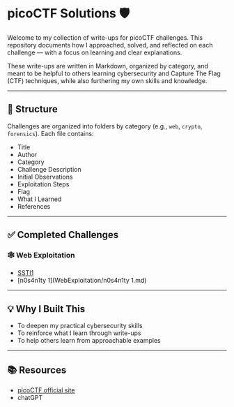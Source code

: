 # picoCTF Solutions 🛡️

Welcome to my collection of write-ups for picoCTF challenges. This repository documents how I approached, solved, and reflected on each challenge — with a focus on learning and clear explanations.

These write-ups are written in Markdown, organized by category, and meant to be helpful to others learning cybersecurity and Capture The Flag (CTF) techniques, while also furthering my own skills and knowledge.

---

## 📁 Structure

Challenges are organized into folders by category (e.g., `web`, `crypto`, `forensics`). Each file contains:

- Title
- Author
- Category
- Challenge Description 
- Initial Observations
- Exploitation Steps
- Flag  
- What I Learned  
- References

---

## ✅ Completed Challenges

### 🕸️ Web Exploitation
- [SSTI1](WebExploitation/SSTI1.md)
- [n0s4n1ty 1](WebExploitation/n0s4n1ty 1.md)
<!-- Add more links as you go -->

---

## 💡 Why I Built This
- To deepen my practical cybersecurity skills
- To reinforce what I learn through write-ups
- To help others learn from approachable examples

---

## 📚 Resources
- [picoCTF official site](https://picoctf.org/)
- chatGPT
